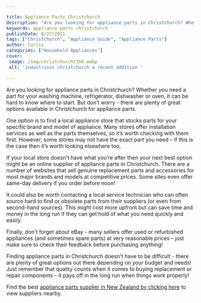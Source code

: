 ```yaml
---

title: Appliance Parts Christchurch
description: "Are you looking for appliance parts in Christchurch? Whether you need a part for your washing machine, refrigerator, dishwasher or...lets find out"
keywords: appliance parts christchurch
publishDate: 8/27/2021
tags: ["Christchurch", "Appliance Guide", "Appliance Parts"]
author: Curtis
categories: ["Household Appliances"]
cover: 
 image: /img/christchurch/358.webp
 alt: 'industrious christchurch a recent addition '

---
```


Are you looking for appliance parts in Christchurch? Whether you need a part for your washing machine, refrigerator, dishwasher or oven, it can be hard to know where to start. But don’t worry - there are plenty of great options available in Christchurch for appliance parts. 

One option is to find a local appliance store that stocks parts for your specific brand and model of appliance. Many stores offer installation services as well as the parts themselves, so it’s worth checking with them first. However, some stores may not have the exact part you need – if this is the case then it’s worth looking elsewhere too. 

If your local store doesn't have what you’re after then your next best option might be an online supplier of appliance parts in Christchurch. There are a number of websites that sell genuine replacement parts and accessories for most major brands and models at competitive prices. Some sites even offer same-day delivery if you order before noon! 

It could also be worth contacting a local service technician who can often source hard to find or obsolete parts from their suppliers (or even from second-hand sources). This might cost more upfront but can save time and money in the long run if they can get hold of what you need quickly and easily. 

Finally, don't forget about eBay - many sellers offer used or refurbished appliances (and sometimes spare parts) at very reasonable prices – just make sure to check their feedback before purchasing anything! 

Finding appliance parts in Christchurch doesn't have to be difficult - there are plenty of great options out there depending on your budget and needs! Just remember that quality counts when it comes to buying replacement or repair components – it pays off in the long run when things work properly!

Find the best <a href="/pages/appliance-parts-suppliers-in-new-zealand/">appliance parts supplier in New Zealand by clicking here</a> to view suppliers nearby.
